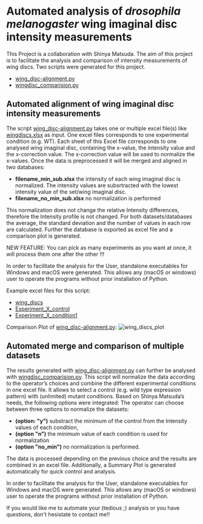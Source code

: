 # Automated analysis of _drosophila melanogaster_ wing imaginal disc intensity measurements
This Project is a collaboration with Shinya Matsuda. The aim of this 
project is to facilitate the analysis and comparison of intensity 
measurements of wing discs. Two scripts were generated for this project.
- [wing_disc-alignment.py][1]
- [wingdisc_comparision.py][2]

## Automated alignment of wing imaginal disc intensity measurements
The script [wing_disc-alignment.py][1]
takes one or multiple excel file(s) like [wingdiscs.xlsx][1.1]
as input. One excel files corresponds to one experimental condition (e.g. WT).
Each sheet of this Excel file corresponds to one analysed wing imaginal disc, containing
the x-value, the intensity value and the x-correction value. The x-correction value
will be used to normalize the x-values. Once the data is preprocessed it will be merged 
and aligned in two databases: 

- __filename_min_sub.xlsx__ the intensity of each wing imaginal disc is normalized. The intensity values
 are subsrtracted with the lowest intensity value of the set/wing imaginal disc. 
- __filename_no\_min\_sub.xlsx__ no normalization is performed

This normalization does not change the relative Intensity differences, 
therefore the Intensity profile is not changed. For both datasets/databases the average, the standard 
deviation and the number of values in each row are calculated. Further the database is 
exported as excel file and a comparison plot is generated.

NEW FEATURE: You can pick as many experiments as you want at once, it will process them one after the other !!!

In order to facilitate the analysis for the User, standalone executables
for Windows and macOS were generated. This allows any (macOS or windows) 
user to operate the programs without prior installation of Python.

Example excel files for this script:
- [wing_discs][1.1]
- [Experiment_X_control][1.2]
- [Experiment_X_condition1][1.3]

Comparison Plot of [wing_disc-alignment.py][1]:
![wing_discs_plot][p1]


## Automated merge and comparison of multiple datasets
The results generated with [wing_disc-alignment.py][1] can further be analysed with 
[wingdisc_comparision.py][2].
This script will normalize the data according to the operator’s choices and combine the different experimental 
conditions in one excel file. It allows to select a control (e.g. wild type expression pattern) with (unlimited) mutant 
conditions. Based on Shinya Matsuda’s needs, the following options were integrated: The operator can choose between three
options to normalize the datasets:
- __(option: "y")__ substract the minimum of the control from the Intensity values of each condition,
- __(option "n")__ the minimum value of each condition is used for normalization  
- __(option "no_min")__ no normalization is performed. 

The data is processed depending on the previous choice and the results are combined in an excel file.
Additionally, a Summary Plot is generated automatically for quick control and analysis.

In order to facilitate the analysis for the User, standalone executables for Windows and macOS were generated.
This allows any (macOS or windows) user to operate the programs without prior installation of Python.

If you would like me to automate your (tedious ;) analysis or you have 
questions, don't hesistate to contact me!!

[1]: ../master/wing_disc-alignment.py
[1.1]: ../master/wing_discs.xlsx
[1.2]: ../master/Experiment_X_control.xlsx
[1.3]: ../master/Experiment_X_condition1.xlsx

[p1]: ../master/wing_discs_plots.png

[2]: ../master/wingdisc_comparison_v5.py

